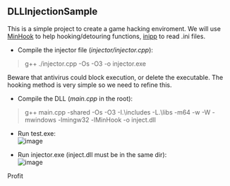 ## DLLInjectionSample  
This is a simple project to create a game hacking enviroment. We will use [MinHook](https://github.com/TsudaKageyu/minhook) to help hooking/detouring functions, [inipp](https://github.com/mcmtroffaes/inipp) to read .ini files.


* Compile the injector file (_injector/injector.cpp_): 
> g++ ./injector.cpp -Os -O3 -o injector.exe  

Beware that antivirus could block execution, or delete the executable. The hooking method is very simple so we need to refine this.  
  
    

* Compile the DLL (_main.cpp_ in the root):
> g++ main.cpp -shared -Os -O3 -I.\\includes -L.\\libs -m64 -w -W -mwindows -lmingw32 -lMinHook -o inject.dll  


* Run test.exe:  
![image](https://user-images.githubusercontent.com/16262291/224552531-2d9608fe-13f5-46fe-9c90-eae0c1059499.png)


* Run injector.exe (inject.dll must be in the same dir):  
![image](https://user-images.githubusercontent.com/16262291/224552958-064a2174-2855-4f9d-a52f-f94fcb71efe1.png)



Profit
